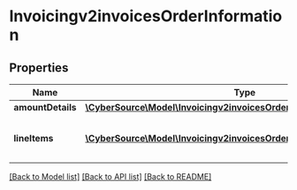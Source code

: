 # Invoicingv2invoicesOrderInformation

## Properties
Name | Type | Description | Notes
------------ | ------------- | ------------- | -------------
**amountDetails** | [**\CyberSource\Model\Invoicingv2invoicesOrderInformationAmountDetails**](Invoicingv2invoicesOrderInformationAmountDetails.md) |  | 
**lineItems** | [**\CyberSource\Model\Invoicingv2invoicesOrderInformationLineItems[]**](Invoicingv2invoicesOrderInformationLineItems.md) | List of the line items from the order. | [optional] 

[[Back to Model list]](../README.md#documentation-for-models) [[Back to API list]](../README.md#documentation-for-api-endpoints) [[Back to README]](../README.md)


